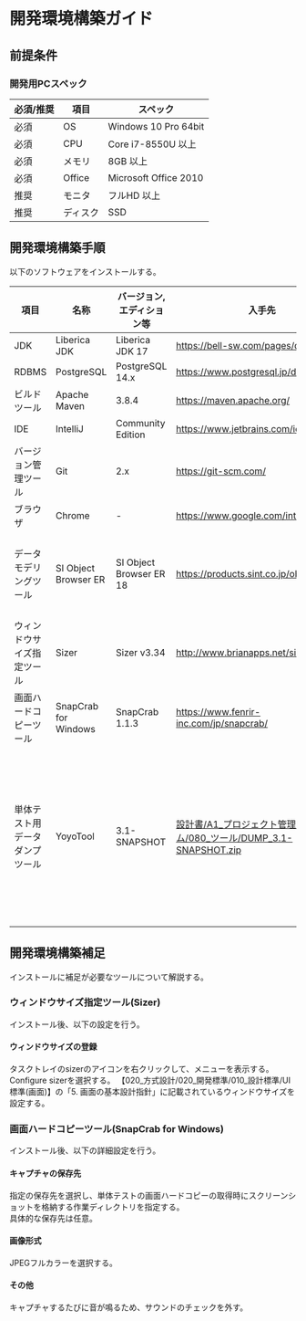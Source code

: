 # 開発環境構築ガイド

## 前提条件

### 開発用PCスペック

| 必須/推奨 | 項目     | スペック              |
| --------- | -------- | --------------------- |
| 必須      | OS       | Windows 10 Pro 64bit  |
| 必須      | CPU      | Core i7-8550U 以上    |
| 必須      | メモリ   | 8GB 以上              |
| 必須      | Office   | Microsoft Office 2010 |
| 推奨      | モニタ   | フルHD 以上           |
| 推奨      | ディスク | SSD                   |


## 開発環境構築手順

以下のソフトウェアをインストールする。

| 項目              | 名称                   | バージョン,エディション等           | 入手先                                                                                                          | 補足                           |
|-----------------|----------------------|-------------------------|--------------------------------------------------------------------------------------------------------------|------------------------------|
| JDK             | Liberica JDK         | Liberica JDK 17         | https://bell-sw.com/pages/downloads/                                                                         |                              |
| RDBMS           | PostgreSQL           | PostgreSQL 14.x         | https://www.postgresql.jp/download                                                                           |                              |
| ビルドツール          | Apache Maven         | 3.8.4                   | https://maven.apache.org/                                                                                    |                              |
| IDE             | IntelliJ             | Community Edition       | https://www.jetbrains.com/idea/                                                                              |                              |
| バージョン管理ツール      | Git                  | 2.x                     | https://git-scm.com/                                                                                         |                              |
| ブラウザ            | Chrome               | -                       | https://www.google.com/intl/ja/chrome/                                                                       |                              |
| データモデリングツール     | SI Object Browser ER | SI Object Browser ER 18 | https://products.sint.co.jp/ober/trial                                                                       | 社内ライセンスを使用。                  |
| ウィンドウサイズ指定ツール   | Sizer                | Sizer v3.34             | http://www.brianapps.net/sizer/                                                                              |                              |
| 画面ハードコピーツール     | SnapCrab for Windows | SnapCrab 1.1.3          | https://www.fenrir-inc.com/jp/snapcrab/                                                                      |                              |
| 単体テスト用データダンプツール | YoyoTool             | 3.1-SNAPSHOT            | [設計書/A1_プロジェクト管理システム/080_ツール/DUMP_3.1-SNAPSHOT.zip](../../設計書/A1_プロジェクト管理システム/080_ツール/DUMP_3.1-SNAPSHOT.zip) | 本ツールは、Java 8にパスを通して実行してください。 |


## 開発環境構築補足
インストールに補足が必要なツールについて解説する。

### ウィンドウサイズ指定ツール(Sizer)
インストール後、以下の設定を行う。

#### ウィンドウサイズの登録
タスクトレイのsizerのアイコンを右クリックして、メニューを表示する。  
Configure sizerを選択する。
【020_方式設計/020_開発標準/010_設計標準/UI標準(画面)】の「5. 画面の基本設計指針」に記載されているウィンドウサイズを設定する。

### 画面ハードコピーツール(SnapCrab for Windows)
インストール後、以下の詳細設定を行う。

#### キャプチャの保存先
指定の保存先を選択し、単体テストの画面ハードコピーの取得時にスクリーンショットを格納する作業ディレクトリを指定する。  
具体的な保存先は任意。

#### 画像形式
JPEGフルカラーを選択する。

#### その他
キャプチャするたびに音が鳴るため、サウンドのチェックを外す。
